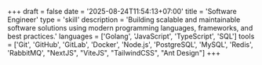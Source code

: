 +++
draft = false
date = '2025-08-24T11:54:13+07:00'
title = 'Software Engineer'
type = 'skill'
description = 'Building scalable and maintainable software solutions using modern programming languages, frameworks, and best practices.'
languages = ['Golang', 'JavaScript', 'TypeScript', 'SQL']
tools = ['Git', 'GitHub', 'GitLab', 'Docker', 'Node.js', 'PostgreSQL', 'MySQL', 'Redis', 'RabbitMQ', "NextJS", "ViteJS", "TailwindCSS", "Ant Design"]
+++

